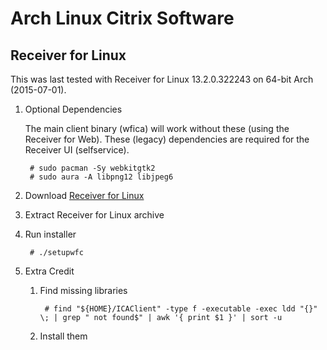# Arch Linux Citrix Software

##  Receiver for Linux
This was last tested with Receiver for Linux 13.2.0.322243 on 64-bit Arch (2015-07-01).

1. Optional Dependencies

	The main client binary (wfica) will work without these (using the Receiver for Web).  These (legacy) dependencies are required for the Receiver UI (selfservice).

		# sudo pacman -Sy webkitgtk2
		# sudo aura -A libpng12 libjpeg6

1. Download [Receiver for Linux](https://www.citrix.com/downloads/citrix-receiver/linux.html)

1. Extract Receiver for Linux archive

1. Run installer

		# ./setupwfc

1. Extra Credit

	1. Find missing libraries

			# find "${HOME}/ICAClient" -type f -executable -exec ldd "{}" \; | grep " not found$" | awk '{ print $1 }' | sort -u
			
	1. Install them
